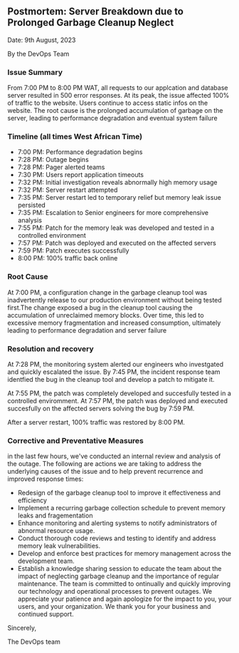 <p align="center">
<img src=""width=auto height=auto/>
</p>


## Postmortem: Server Breakdown due to Prolonged Garbage Cleanup Neglect
Date: 9th August, 2023

By the DevOps Team

### Issue Summary
From 7:00 PM to 8:00 PM WAT, all requests to our applcation and database server resulted in 500 error responses.
At its peak, the issue affected 100% of traffic to the website. Users continue to access static infos on the website.
The root cause is the prolonged accumulation of garbage on the server, leading to performance degradation and eventual system failure

### Timeline (all times West African Time)
* 7:00 PM: Performance degradation begins
* 7:28 PM: Outage begins
* 7:28 PM: Pager alerted teams
* 7:30 PM: Users report application timeouts
* 7:32 PM: Initial investigation reveals abnormally high memory usage
* 7:32 PM: Server restart attempted
* 7:35 PM: Server restart led to temporary relief but memory leak issue persisted
* 7:35 PM: Escalation to Senior engineers for more comprehensive analysis
* 7:55 PM: Patch for the memory leak was developed and tested in a controlled environment
* 7:57 PM: Patch was deployed and executed on the affected servers
* 7:59 PM: Patch executes successfully
* 8:00 PM: 100% traffic back online

### Root Cause
At 7:00 PM, a configuration change in the garbage cleanup tool was inadvertently release to our production environment without being tested first.The change exposed a bug in the cleanup tool causing the accumulation of unreclaimed memory blocks. Over time, this led to excessive memory fragmentation and increased consumption, ultimately leading to performance degradation and server failure

### Resolution and recovery
At 7:28 PM, the monitoring system alerted our engineers who investgated and quickly escalated the issue. By 7:45 PM, the incident response team identfied the bug in the cleanup tool and develop a patch to mitigate it.

At 7:55 PM, the patch was completely developed and succesfully tested in a controlled enviromment. At 7:57 PM, the patch was deployed and executed succesfully  on the affected servers solving the bug by 7:59 PM.

After a server restart, 100% traffic was restored by 8:00 PM.

### Corrective and Preventative Measures
in the last few hours, we've conducted an internal review and analysis of the outage. The following are actions we are taking to address the underlying causes of the issue and to help prevent recurrence and improved response times:
* Redesign of the garbage cleanup tool to improve it effectiveness and efficiency
* Implement a recurring garbage collection schedule to prevent memory leaks and fragementation
* Enhance monitoring and alerting systems to notify administrators of abnormal resource usage.
* Conduct thorough code reviews and testing to identify and address memory leak vulnerabilities.
* Develop and enforce best practices for memory management across the development team.
* Establish a knowledge sharing session to educate the team about the impact of neglecting garbage cleanup and the importance of regular maintenance.
The team is committed to ontinually and quickly improving our technology and operational processes to prevent outages. We appreciate your patience and again apologize for the impact to you, your users, and your organization. We thank you for your business and continued support.

Sincerely,

The DevOps team
